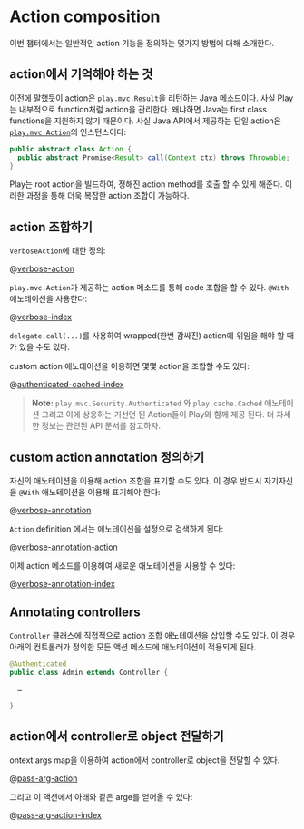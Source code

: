 <!--- Copyright (C) 2009-2015 Typesafe Inc. <http://www.typesafe.com> -->
# Action composition

이번 챕터에서는 일반적인 action 기능을 정의하는 몇가지 방법에 대해 소개한다.

## action에서 기억해야 하는 것

이전에 말했듯이 action은 `play.mvc.Result`을 리턴하는 Java 메소드이다. 사실 Play는 내부적으로 function처럼 action을 관리한다. 왜냐하면 Java는 first class functions을 지원하지 않기 때문이다. 사실 Java API에서 제공하는 단일 action은 [`play.mvc.Action`](api/java/play/mvc/Action.html)의 인스턴스이다:

```java
public abstract class Action {
  public abstract Promise<Result> call(Context ctx) throws Throwable;
}
```

Play는 root action을 빌드하여, 정해진 action method를 호출 할 수 있게 해준다. 이러한 과정을 통해 더욱 복잡한 action 조합이 가능하다.

## action 조합하기

`VerboseAction`에 대한 정의:

@[verbose-action](code/javaguide/http/JavaActionsComposition.java)

`play.mvc.Action`가 제공하는 action 메소드를 통해 code 조합을 할 수 있다. `@With` 애노테이션을 사용한다:

@[verbose-index](code/javaguide/http/JavaActionsComposition.java)

`delegate.call(...)`를 사용하여 wrapped(한번 감싸진) action에 위임을 해야 할 때가 있을 수도 있다.

custom action 애노테이션을 이용하면 몇몇 action을 조합할 수도 있다:

@[authenticated-cached-index](code/javaguide/http/JavaActionsComposition.java)

> **Note:**  ```play.mvc.Security.Authenticated``` 와 ```play.cache.Cached``` 애노테이션 그리고 이에 상응하는 기선언 된 Action들이 Play와 함께 제공 된다. 더 자세한 정보는 관련된 API 문서를 참고하자.

## custom action annotation 정의하기

자신의 애노테이션을 이용해 action 조합을 표기할 수도 있다. 이 경우 반드시 자기자신을 `@With` 애노테이션을 이용해 표기해야 한다:

@[verbose-annotation](code/javaguide/http/JavaActionsComposition.java)

`Action` definition 에서는 애노테이션을 설정으로 검색하게 된다:

@[verbose-annotation-action](code/javaguide/http/JavaActionsComposition.java)

이제 action 메소드를 이용해여 새로운 애노테이션을 사용할 수 있다:

@[verbose-annotation-index](code/javaguide/http/JavaActionsComposition.java)

## Annotating controllers

`Controller` 클래스에 직접적으로 action 조합 애노테이션을 삽입할 수도 있다. 이 경우 아래의 컨트롤러가 정의한 모든 액션 메소드에 애노테이션이 적용되게 된다.

```java
@Authenticated
public class Admin extends Controller {
    
  …
    
}
```

## action에서 controller로 object 전달하기

ontext args map을 이용하여 action에서 controller로 object을 전달할 수 있다.

@[pass-arg-action](code/javaguide/http/JavaActionsComposition.java)

그리고 이 액션에서 아래와 같은 arge를 얻어올 수 있다:

@[pass-arg-action-index](code/javaguide/http/JavaActionsComposition.java)
